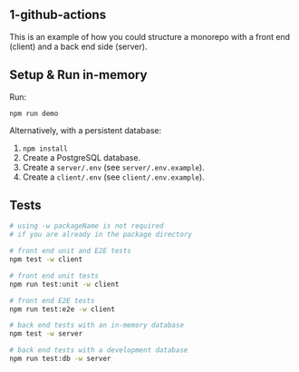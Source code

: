## 1-github-actions

This is an example of how you could structure a monorepo with a front end (client) and a back end side (server).

## Setup & Run in-memory

Run:

`npm run demo`

Alternatively, with a persistent database:

1. `npm install`
2. Create a PostgreSQL database.
3. Create a `server/.env` (see `server/.env.example`).
4. Create a `client/.env` (see `client/.env.example`).

## Tests

```bash
# using -w packageName is not required
# if you are already in the package directory

# front end unit and E2E tests
npm test -w client

# front end unit tests
npm run test:unit -w client

# front end E2E tests
npm run test:e2e -w client

# back end tests with an in-memory database
npm test -w server

# back end tests with a development database
npm run test:db -w server
```
